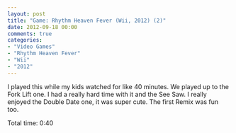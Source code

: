 ```yaml
---
layout: post
title: "Game: Rhythm Heaven Fever (Wii, 2012) (2)"
date: 2012-09-18 00:00
comments: true
categories:
- "Video Games"
- "Rhythm Heaven Fever"
- "Wii"
- "2012"
---
```


I played this while my kids watched for like 40 minutes. We
played up to the Fork Lift one. I had a really hard time with it
and the See Saw. I really enjoyed the Double Date one, it was
super cute. The first Remix was fun too.

Total time: 0:40
